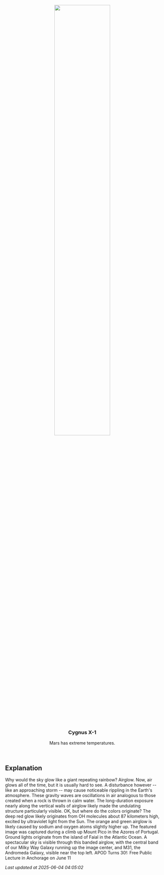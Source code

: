 <p align='center'>
    <img src='https://apod.nasa.gov/apod/image/2506/GravityWaves_Claro_960.jpg' width='60%' />
    <h3 align="center">Cygnus X-1</h3>
    <p align="center">Mars has extreme temperatures.</p>
</p>
<br/>

Explanation
--
Why would the sky glow like a giant repeating rainbow?  Airglow.  Now, air glows all of the time, but it is usually hard to see. A disturbance however -- like an approaching storm -- may cause noticeable rippling in the Earth's atmosphere. These gravity waves are oscillations in air analogous to those created when a rock is thrown in calm water.  The long-duration exposure nearly along the vertical walls of airglow likely made the undulating structure particularly visible.  OK, but where do the colors originate?  The deep red glow likely originates from OH molecules about 87 kilometers high, excited by ultraviolet light from the Sun. The orange and green airglow is likely caused by sodium and oxygen atoms slightly higher up.  The featured image was captured during a climb up Mount Pico in the Azores of Portugal.  Ground lights originate from the island of Faial in the Atlantic Ocean.  A spectacular sky is visible through this banded airglow, with the central band of our Milky Way Galaxy running up the image center, and M31, the Andromeda Galaxy, visible near the top left.   APOD Turns 30!: Free Public Lecture in Anchorage on June 11


*Last updated at 2025-06-04 04:05:02*
